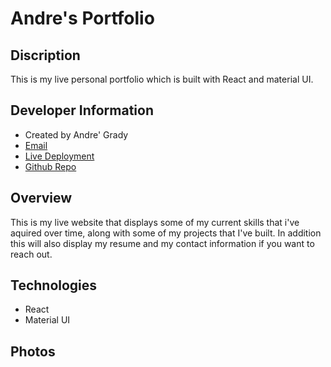 # Andre's Portfolio
## Discription
This is my live personal portfolio which is built with React and material UI.

## Developer Information 
* Created by Andre' Grady
* [Email](mailto:grady.andre2@gmail.com)
* [Live Deployment](https://grady253.github.io/react-portfolio-v2/)
* [Github Repo](https://github.com/Grady253/react-portfolio-v2)

## Overview
This is my live website that displays some of my current skills that i've aquired over time, along with some of my projects that I've built. In addition this will also display my resume and my contact information if you want to reach out.

## Technologies
* React 
* Material UI

## Photos
